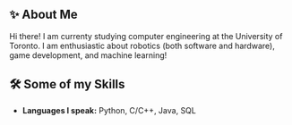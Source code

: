 ## ✨ About Me

Hi there! I am currenty studying computer engineering at the University of Toronto. I am enthusiastic about robotics (both software and hardware), game development, and machine learning!

## 🛠️ Some of my Skills

- **Languages I speak:** Python, C/C++, Java, SQL

<!--
**sober-baby/sober-baby** is a ✨ _special_ ✨ repository because its `README.md` (this file) appears on your GitHub profile.

Here are some ideas to get you started:

- 🔭 I’m currently working on ...
- 🌱 I’m currently learning ...
- 👯 I’m looking to collaborate on ...
- 🤔 I’m looking for help with ...
- 💬 Ask me about ...
- 📫 How to reach me: ...
- 😄 Pronouns: ...
- ⚡ Fun fact: ...
-->


